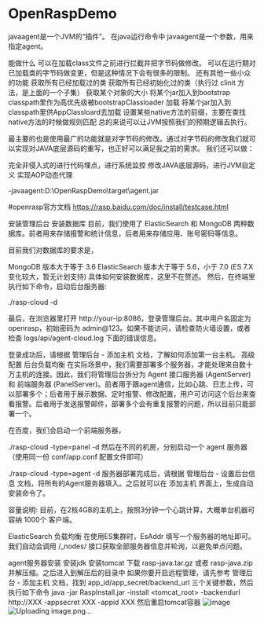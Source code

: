 # OpenRaspDemo
javaagent是一个JVM的“插件”。 在java运行命令中 javaagent是一个参数，用来指定agent。

能做什么
可以在加载class文件之前进行拦截并把字节码做修改。
可以在运行期对已加载类的字节码做变更，但是这种情况下会有很多的限制。
还有其他一些小众的功能
获取所有已经加载过的类
获取所有已经初始化过的类（执行过 clinit 方法，是上面的一个子集）
获取某个对象的大小
将某个jar加入到bootstrap classpath里作为高优先级被bootstrapClassloader 加载
将某个jar加入到classpath里供AppClassloard去加载
设置某些native方法的前缀，主要在查找native方法的时候做规则匹配
总的来说可以让JVM按照我们的预期逻辑去执行。

最主要的也是使用最广的功能就是对字节码的修改。通过对字节码的修改我们就可以实现对JAVA底层源码的重写，也正好可以满足我之前的需求。 我们还可以做：

完全非侵入式的进行代码埋点，进行系统监控
修改JAVA底层源码，进行JVM自定义
实现AOP动态代理


-javaagent:D:\OpenRaspDemo\target\agent.jar


#openrasp官方文档
https://rasp.baidu.com/doc/install/testcase.html

安装管理后台
安装数据库
目前，我们使用了 ElasticSearch 和 MongoDB 两种数据库。前者用来存储报警和统计信息，后者用来存储应用、账号密码等信息。

目前我们对数据库的要求是，

MongoDB 版本大于等于 3.6
ElasticSearch 版本大于等于 5.6，小于 7.0 (ES 7.X 变化较大，暂无计划支持)
具体如何安装数据库，这里不在赘述。
然后，在终端里执行如下命令，启动后台服务器:

./rasp-cloud -d

最后，在浏览器里打开 http://your-ip:8086，登录管理后台。其中用户名固定为 openrasp，初始密码为 admin@123。如果不能访问，请检查防火墙设置，或者检查 logs/api/agent-cloud.log 下面的错误信息。

登录成功后，请根据 管理后台 - 添加主机 文档，了解如何添加第一台主机。
高级配置
后台负载均衡
在实际场景中，我们需要部署多个服务器，才能处理来自数十万主机的连接。因此，我们将管理后台拆分为 Agent 接口服务器 (AgentServer) 和 前端服务器 (PanelServer)。前者用于跟agent通信，比如心跳、日志上传，可以部署多个；后者用于展示数据、定时报警、修改配置，用户可访问这个后台来查看报警。后者用于发送报警邮件，部署多个会有重复报警的问题，所以目前只能部署一个。

在百度，我们会启动一个前端服务器，

./rasp-cloud -type=panel -d
然后在不同的机房，分别启动一个 agent 服务器（使用同一份 conf/app.conf 配置文件即可）

./rasp-cloud -type=agent -d
服务器部署完成后，请根据 管理后台 - 设置后台信息 文档，将所有的Agent服务器填入。之后就可以在 添加主机 界面上，生成自动安装命令了。

容量说明: 目前，在2核4GB的主机上，按照3分钟一个心跳计算，大概单台机器可容纳 1000个 客户端。

ElasticSearch 负载均衡
在使用ES集群时，EsAddr 填写一个服务器的地址即可。我们自动会调用 /_nodes/ 接口获取全部服务器信息并轮询，以避免单点问题。

agent服务器安装
安装jdk
安装tomcat
下载 rasp-java.tar.gz 或者 rasp-java.zip 并解压缩。之后进入到解压后的目录中
如果你要开启远程管理，请先参考 管理后台 - 添加主机 文档，找到 app_id/app_secret/backend_url 三个关键参数，然后执行如下命令
java -jar RaspInstall.jar -install <tomcat_root> -backendurl http://XXX -appsecret XXX -appid XXX
然后重启tomcat容器
![image](https://user-images.githubusercontent.com/35843926/119291517-27d4e980-bc81-11eb-9511-f634cec92d27.png)
![Uploading image.png…]()

